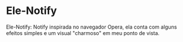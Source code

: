 # Ele-Notify
Ele-Notify: Notify inspirada no navegador Opera, ela conta com alguns efeitos simples e um visual "charmoso" em meu ponto de vista.
